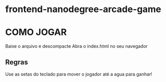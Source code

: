 frontend-nanodegree-arcade-game
===============================

# COMO JOGAR
Baixe o arquivo e descompacte
Abra o index.html no seu navegador

## Regras
Use as setas do teclado para mover o jogador até a agua para ganhar!